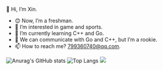 👋 Hi, I’m Xin.
- 😊 Now, I’m a freshman.
- 👀 I’m interested in game and sports.
- 🌱 I’m currently learning C++ and Go.
- 💬 We can communicate with Go and C++, but I’m a rookie.
- 📫 How to reach me? 799360740@qq.com.

![Anurag's GitHub stats](https://github-readme-stats.vercel.app/api?username=anuraghazra&theme=tokyonight&show_icons=true)
![Top Langs](https://github-readme-stats.vercel.app/api/top-langs/?username=0Xin0&layout=compact&theme=tokyonight)
![](https://github-readme-activity-graph.cyclic.app/graph?username=0Xin0&theme=dracula)



<!---
0Xin0/0Xin0 is a ✨ special ✨ repository because its `README.md` (this file) appears on your GitHub profile.
You can click the Preview link to take a look at your changes.
--->
